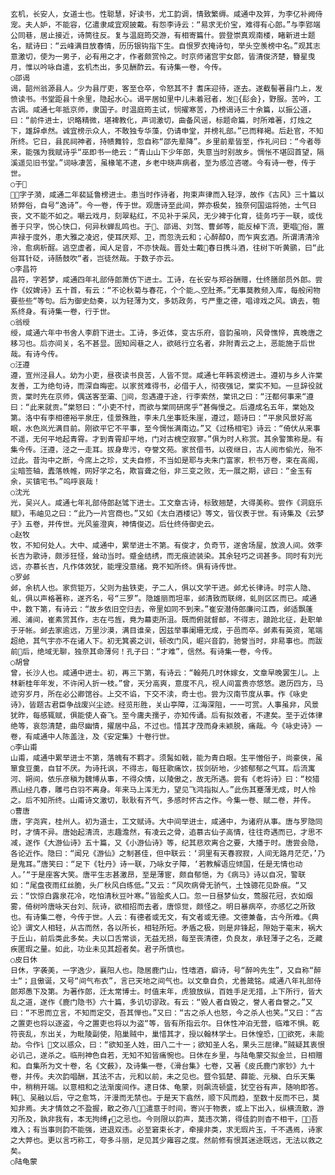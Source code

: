 <!-- { "loadSidebar": true } -->
    玄机，长安人，女道士也。性聪慧，好读书，尤工韵调，情致繁缛。咸通中及笄，为李亿补阙侍宠。夫人妒，不能容，亿遣隶咸宜观披戴。有怨李诗云：“易求无价宝，难得有心郎。”与李郢端公同巷，居止接近，诗筒往反。复与温庭筠交游，有相寄篇什。尝登崇真观南楼，睹新进士题名，赋诗曰：“云峰满目放春情，历历银钩指下生。自恨罗衣掩诗句，举头空羡榜中名。”观其志意激切，使为一男子，必有用之才，作者颇赏怜之。时京师诸宫宇女郎，皆清俊济楚，簪星曳月，惟以吟咏自遣，玄机杰出，多见酬酢云。有诗集一卷，今传。
    ○邵谒
    谒，韶州翁源县人。少为县厅吏，客至仓卒，令怒其不扌耆床迎待，逐去。遂截髻著县门上，发愤读书。书堂距县十余里，隐起水心。谒平居如里中儿未着冠者，发{髟会}，野服。苦吟，工古调。咸通七年抵京师，隶国子。时温庭筠主试，悯擢寒苦，乃榜谒诗三十余篇，以振公道，曰：“前件进士，识略精微，堪裨教化，声词激切，曲备风谣，标题命篇，时所难著，灯烛之下，雄辞卓然。诚宜榜示众人，不敢独专华藻，仍请申堂，并榜礼部。”已而释褐。后赴官，不知所终。它日，县民祠神者，持帻舞铃，忽自称“邵先辈降”。乡里前辈皆至，作礼问曰：“今者辱来，能强为我赋诗乎“巫即书一绝云：“青山山下少年郎，失意当时别故乡。惆怅不堪回首望，隔溪遥见旧书堂。”词咏凄苦，虽椽笔不逮，乡老中晓声病者，至为感泣咨嗟。今有诗一卷，传于世。
    ○于
    ，字子漪，咸通二年裴延鲁榜进士。患当时作诗者，拘束声律而入轻浮，故作《古风》三十篇以矫弊俗，自号“逸诗”。今一卷，传于世。观唐诗至此间，弊亦极矣，独奈何国运将弛，士气日丧，文不能不如之。嘲云戏月，刻翠粘红，不见补于采风，无少裨于化育，徒务巧于一联，或伐善于只字，悦心快口，何异秋蝉乱鸣也。于、邵谒、刘驾、曹邺等，能反棹下流，更唱俗，置声禄于度外，患大雅之凌迟，使耳厌郑、卫，而忽洗云和；心醉醇Ο，而乍爽玄酒。所谓清清泠泠，愈病析酲。逃空虚者，闻人足音，不亦快哉。晋处士戴春日携斗酒，往树下听黄鹂，曰“此俗耳针砭，诗肠鼓吹“者，岂徒然哉。于数子亦云。
    ○李昌符
    昌符，字若梦，咸通四年礼部侍郎萧仿下进士。工诗，在长安与郑谷酬赠，仕终膳部员外郎。尝作《奴婢诗》五十首，有云：“不论秋菊与春花，个个能︿空肚茶。”无事莫教频入库，每般闲物要些些“等句。后为御史劾奏，以为轻薄为文，多妨政务，亏严重之德，唱诽戏之风。谪去，匏系终身。有诗集一卷，行于世。
    ○翁绶
    绶，咸通六年中书舍人李蔚下进士。工诗，多近体，变古乐府，音韵虽响，风骨憔悴，真晚唐之移习也。后亦间关，名不甚显。固知闾巷之人，欲砥行立名者，非附青云之上，恶能施于后世哉。有诗今传。
    ○汪遵
    遵，宣州泾县人。幼为小吏，昼夜读书良苦，人皆不觉。咸通七年韩衮榜进士。遵初与乡人许棠友善，工为绝句诗，而深自晦密。以家贫难得书，必借于人，彻夜强记，棠实不知。一旦辞役就贡，棠时先在京师，偶送客至灞、间，忽遇遵于途，行李索然，棠讯之曰：“汪都何事来“遵曰：“此来就贡。”棠怒曰：“小吏不忖，而欲与棠同研席乎“甚侮慢之。后遵成名五年，棠始及第。洛中有李相德裕平泉庄，佳景殊胜，李未几坐事贬朱崖，遵过，题诗曰：“平泉风景好高眠，水色岚光满目前。刚欲平它不平事，至今惆怅满南边。”又《过杨相宅》诗云：“倚伏从来事不遥，无何平地起青霄。才到青霄却平地，门对古槐空寂寥。”俱为时人称赏。其余警策称是。有集今传。汪遵，泾之一走耳。拔身卑污，夺誉文苑。家贫借书，以夜继日，古人阅市偷光，殆不过此。昔沟中之断，今席上之珍，丈夫自修，不当如是耶与夫朱门富家，积书万卷，束在高阁，尘暗签轴，蠹落帙帷，网好学之名，欺盲聋之俗，非三变之败，无一展之期，谚曰：“金玉有余，买镇宅书。”呜呼哀哉！
    ○沈光
    光，吴兴人。咸通七年礼部侍郎赵骘下进士。工文章古诗，标致翘楚，大得美称。尝作《洞庭乐赋》，韦岫见之曰：“此乃一片宫商也。”又如《太白酒楼记》等文，皆仪表于世。有诗集及《云梦子》五卷，并传世。光风鉴澄爽，神情俊迈。后仕终侍御史云。
    ○赵牧
    牧，不知何处人。大中、咸通中，累举进士不第。有俊才，负奇节，遂舍场屋，放浪人间。效李长吉为歌诗，颇涉狂怪，耸动当时。蹙金结绣，而无痕迹装染。其余轻巧之词甚多。同时有刘光远，亦慕长吉，凡作体效犹，能埋没意绪。竟不知所终。俱有诗传世。
    ○罗邺
    邺，余杭人也。家赀钜万，父则为盐铁吏，子二人，俱以文学干进。邺尤长律诗。时宗人隐、虬，俱以声格著称，遂齐名，号“三罗”。隐雄丽而坦率，邺清致而联绵，虬则区区而已。咸通中，数下第，有诗云：“故乡依旧空归去，帝里如同不到来。”崔安潜侍郎廉问江西，邺适飘蓬湘、浦间，崔素赏其作，志在弓旌，竟为幕吏所沮。既而俯就督邮，不得志，踉跄北征，赴职单于牙帐。邺去家逾远，万里沙漠，满目谁亲，因兹举事阑珊无成，于邑而卒。邺素有英资，笔端超绝，其气宇亦不在诸人下。初无箕裘之训，顿改门风，崛兴音韵，驰誉当时，非易事也。而跋前后，绝域无聊，独奈其命薄何！孔子曰：“才难”，信然。有诗集一卷，今传。
    ○胡曾
    曾，长沙人也。咸通中进士。初，再三下第，有诗云：“翰苑几时休嫁女，文章早晚罢生儿。上林新桂年年发，不许闲人折一枝。”曾，天分高爽，意度不凡，视人间富贵亦悠悠。遨历四方，马迹穷岁月，所在必公卿馆谷。上交不谄，下交不渎，奇士也。尝为汉南节度从事。作《咏史诗》，皆题古君臣争战废兴尘迹。经览形胜，关山亭障，江海深阻，一一可赏。人事虽非，风景犹昨，每感辄赋，俱能使人奋飞。至今庸夫孺子，亦知传诵。后有拟效者，不逮矣。至于近体律绝等，哀怨清楚，曲尽幽情，擢居中品，不过也。惜其才茂而身未颖脱，痛哉。今《咏史诗》一卷，有咸通中人陈盖注，及《安定集》十卷行世。
    ○李山甫
    山甫，咸通中累举进士不第，落魄有不羁才。须髯如戟，能为青白眼。生平憎俗子，尚豪侠，虽箪食豆羹，自甘不厌。为诗托讽，不得志，每狂歌痛饮，拔剑斫地，少摅郁郁之气耳。后流寓河、朔间，依乐彦稹为魏博从事，不得众情，以陵傲之，故无所遇。尝有《老将诗》曰：“校猎燕山经几春，雕弓白羽不离身。年来马上浑无力，望见飞鸿指拟人。”此伤其蹇薄无成，时人怜之。后不知所终。山甫诗文激切，耿耿有齐气，多感时怀古之作。今集一卷、赋二卷，并传。
    ○曹唐
    唐，字尧宾，桂州人。初为道士，工文赋诗。大中间举进士，咸通中，为诸府从事。唐与罗隐同时，才情不异。唐始起清流，志趣澹然，有凌云之骨，追慕古仙子高情，往往奇遇而已，才思不减，遂作《大游仙诗》五十篇，又《小游仙诗》等，纪其悲欢离合之要，大播于时。唐尝会隐，各论近作。隐曰：“闻兄《游仙》之制甚佳，但中联云：‘洞里有天春寂寂，人间无路月茫茫，’乃是鬼耳。”唐笑曰：“足下《牡丹》诗一联，乃咏女子障，‘若教解语应倾国，任是无情也动人。’“于是座客大笑。唐平生志甚激昂，至是薄宦，颇自郁悒，为《病马》诗以自况，警联如：“尾盘夜雨红丝脆，头ㄏ秋风白练低。”又云：“风吹病骨无骄气，土蚀骢花见卧痕。“又云：“饮惊白露泉花冷，吃怕清秋豆叶寒。”皆脍炙人口。忽一日昼梦仙女，莺服花冠，衣如烟雾，倚树吟唐咏天台刘、阮诗，欲相招而去者，唐惊觉，颇怪之。明日暴病卒，亦感忆之所致也。有诗集二卷，今传于世。人云：有德者或无文，有文者或无德。文德兼备，古今所难。《典论》谓文人相轻，从古而然，各以所长，相轻所短。矛盾之极，则是非锋起，隙始于毫末，祸大于丘山，前后类此多矣。夫以口舌常谈，无益无损，每至丧清德，负良友，承轻薄子之名，乏藏疾匿瑕之量。如此，功业未见其超者矣。君子所慎也。
    ○皮日休
    日休，字袭美，一字逸少，襄阳人也。隐居鹿门山，性嗜酒，癖诗，号“醉吟先生”，又自称“醉士“；且傲诞，又号“间气布衣”，言已天地之间气也。以文章自负，尤善箴铭。咸通八年礼部侍郎郑愚下及第。为著作郎，迁太常博士。时值末年，虎狼放纵，百姓手足无措，上下所行，皆大乱之道，遂作《鹿门隐书》六十篇，多讥切谬政。有云：“毁人者自毁之，誉人者自誉之。”又曰：“不思而立言，不知而定交，吾其惮也。”又曰：“古之杀人也怒，今之杀人也笑。”又曰：“古之置吏也将以逐盗，今之置吏也将以为盗“等，皆有所指云尔。日休性冲泊无营，临难不惧。乾符丧乱，东出关，为毗陵副使，陷巢贼中，巢惜其才，授以翰林学士。日休惶恐，欲死，未能劫。令作讠文以惑众，曰：“欲知圣人姓，田八二十一；欲知圣人名，果头三屈律。”贼疑其衷恨必讥己，遂杀之。临刑神色自若，无知不知皆痛惋也。日休在乡里，与陆龟蒙交拟金兰，日相赠和。自集所为文十卷，名《文薮》，及诗集一卷，《滑台集》七卷，又著《皮氏鹿门家钞》九十卷，并传。夫次韵唱酬，其法不古，元和以前，未之见也。暨令狐楚、薛能、元稹、白乐天集中，稍稍开端。以意相和之法渐废间作。逮日体、龟蒙，则飙流顿盛，犹空谷有声，随响即答。韩、吴融以后，守之愈笃，汗漫而无禁也。于是天下翕然，顺下风而趋，至数十反而不已，莫知非焉。夫才情敛之不盈握，散之弥八，遣意于时间，寄兴于物表，或上下出入，纵横流散，游刃所及，孰非我有，本无拘缚┎之忌也。今则限以韵声，莫违次第，得佳韵则杳不相干，吾难入；有当事则韵不能强，进退双违。必至窘束长才，牵接非类，求无瑕片玉，千不遇焉，诗家之大弊也。更以言巧称工，夸多斗丽，足见其少雍容之度。然前修有恨其迷途既远，无法以救之矣。
    ○陆龟蒙
